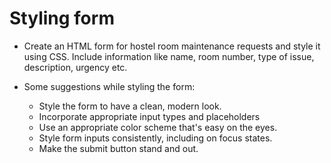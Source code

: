 # Styling form
* Create an HTML form for hostel room maintenance requests and style it using CSS. Include information like name, room number, type of issue, description, urgency etc.

* Some suggestions while styling the form:

  - Style the form to have a clean, modern look.
  - Incorporate appropriate input types and placeholders
  - Use an appropriate color scheme that's easy on  the eyes.
  - Style form inputs consistently, including on focus states.
  - Make the submit button stand and out.